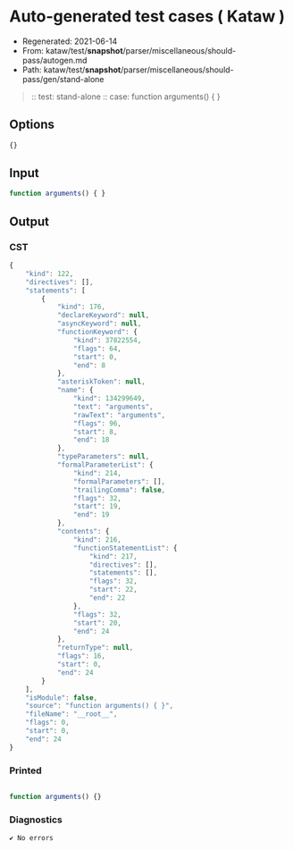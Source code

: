 # Auto-generated test cases ( Kataw )
- Regenerated: 2021-06-14
- From: kataw/test/__snapshot__/parser/miscellaneous/should-pass/autogen.md
- Path: kataw/test/__snapshot__/parser/miscellaneous/should-pass/gen/stand-alone
> :: test: stand-alone
> :: case: function arguments() { }
## Options

`````js
{}
`````
## Input

`````js
function arguments() { }
`````
## Output

### CST

```javascript
{
    "kind": 122,
    "directives": [],
    "statements": [
        {
            "kind": 176,
            "declareKeyword": null,
            "asyncKeyword": null,
            "functionKeyword": {
                "kind": 37822554,
                "flags": 64,
                "start": 0,
                "end": 8
            },
            "asteriskToken": null,
            "name": {
                "kind": 134299649,
                "text": "arguments",
                "rawText": "arguments",
                "flags": 96,
                "start": 8,
                "end": 18
            },
            "typeParameters": null,
            "formalParameterList": {
                "kind": 214,
                "formalParameters": [],
                "trailingComma": false,
                "flags": 32,
                "start": 19,
                "end": 19
            },
            "contents": {
                "kind": 216,
                "functionStatementList": {
                    "kind": 217,
                    "directives": [],
                    "statements": [],
                    "flags": 32,
                    "start": 22,
                    "end": 22
                },
                "flags": 32,
                "start": 20,
                "end": 24
            },
            "returnType": null,
            "flags": 16,
            "start": 0,
            "end": 24
        }
    ],
    "isModule": false,
    "source": "function arguments() { }",
    "fileName": "__root__",
    "flags": 0,
    "start": 0,
    "end": 24
}
```

### Printed

```javascript

function arguments() {}

```

### Diagnostics

```javascript
✔ No errors
```

